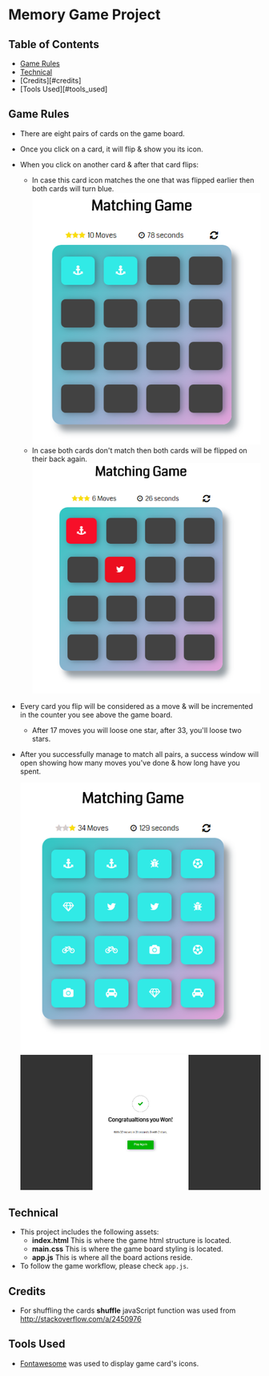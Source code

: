# Memory Game Project

## Table of Contents

* [Game Rules](#game_rules)
* [Technical](#technical)
* [Credits][#credits]
* [Tools Used][#tools_used]

## Game Rules

* There are eight pairs of cards on the game board.
* Once you click on a card, it will flip & show you its icon.
* When you click on another card & after that card flips:
	* In case this card icon matches the one that was flipped earlier then both cards will turn blue.
		![Correct match](./img/correct_move.png)
	* In case both cards don't match then both cards will be flipped on their back again.
		![Wrong match](./img/wrong_move.png)
* Every card you flip will be considered as a move & will be incremented in the counter you see above the game board.
	* After 17 moves you will loose one star, after 33, you'll loose two stars.
* After you successfully manage to match all pairs, a success window will open showing how many moves you've done & how long have you spent.

	![Completed Game](./img/complete.png)
	![Success Message](./img/success.png)

## Technical

* This project includes the following assets:
	* **index.html** This is where the game html structure is located.
	* **main.css** This is where the game board styling is located.
	* **app.js** This is where all the board actions reside.
* To follow the game workflow, please check `app.js`.

## Credits

* For shuffling the cards **shuffle** javaScript function was used from http://stackoverflow.com/a/2450976

## Tools Used

* [Fontawesome](http://fontawesome.io/icons/) was used to display game card's icons.
